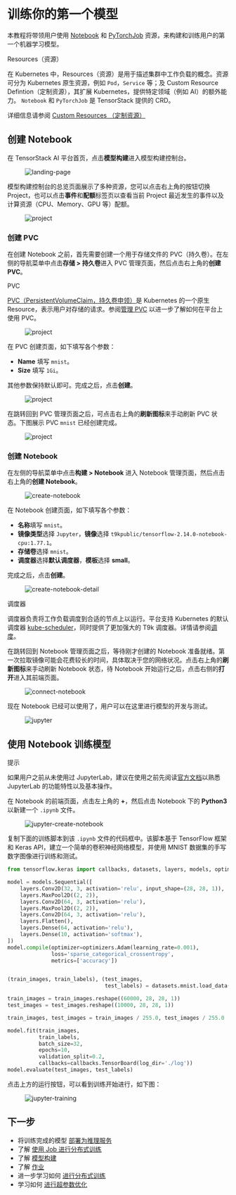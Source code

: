 # 训练你的第一个模型

本教程将带领用户使用 [Notebook](../modules/building/notebook.md) 和 [PyTorchJob](../modules/jobs/pytorchtrainingjob.md) 资源，来构建和训练用户的第一个机器学习模型。

<aside class="note info">
<div class="title"> Resources（资源）</div>

在 Kubernetes 中，Resources（资源）是用于描述集群中工作负载的概念。资源可分为 Kubernetes 原生资源，例如 `Pod`，`Service` 等；及 Custom Resource Defintion（定制资源），其扩展 Kubernetes，提供特定领域（例如 AI）的额外能力。 `Notebook` 和 `PyTorchJob` 是 TensorStack 提供的 CRD。

详细信息请参阅 <a target="_blank" rel="noopener noreferrer" href="https://kubernetes.io/docs/concepts/extend-kubernetes/api-extension/custom-resources/"> Custom Resources （定制资源）</a>

</aside>

## 创建 Notebook

在 TensorStack AI 平台首页，点击**模型构建**进入模型构建控制台。

<figure class="screenshot">
  <img alt="landing-page" src="../assets/get-started/training-first-model/landing-page.png" class="screenshot"/>
</figure>

模型构建控制台的总览页面展示了多种资源，您可以点击右上角的按钮切换 Project，也可以点击**事件**和**配额**标签页以查看当前 Project 最近发生的事件以及计算资源（CPU、Memory、GPU 等）配额。

<figure class="screenshot">
  <img alt="project" src="../assets/get-started/training-first-model/overview.png" class="screenshot"/>
</figure>

### 创建 PVC

在创建 Notebook 之前，首先需要创建一个用于存储文件的 PVC（持久卷）。在左侧的导航菜单中点击**存储&nbsp;> 持久卷**进入 PVC 管理页面，然后点击右上角的**创建 PVC**。

<aside class="note info">
<div class="title">PVC</div>

<a target="_blank" rel="noopener noreferrer" href="https://kubernetes.io/zh/docs/concepts/storage/persistent-volumes/">PVC（PersistentVolumeClaim，持久卷申领）</a>是 Kubernetes 的一个原生 Resource，表示用户对存储的请求。参阅[管理 PVC](../tasks/manage-pvc.md) 以进一步了解如何在平台上使用 PVC。

</aside>

<figure class="screenshot">
  <img alt="project" src="../assets/get-started/training-first-model/create-pvc.png" class="screenshot"/>
</figure>

在 PVC 创建页面，如下填写各个参数：

* **Name** 填写 `mnist`。
* **Size** 填写 `1Gi`。

其他参数保持默认即可。完成之后，点击**创建**。

<figure class="screenshot">
  <img alt="project" src="../assets/get-started/training-first-model/create-pvc-detail.png" class="screenshot"/>
</figure>

在跳转回到 PVC 管理页面之后，可点击右上角的**刷新图标**来手动刷新 PVC 状态。下图展示 PVC `mnist` 已经创建完成。

<figure class="screenshot">
  <img alt="project" src="../assets/get-started/training-first-model/create-pvc-finish.png" class="screenshot"/>
</figure>

### 创建 Notebook

在左侧的导航菜单中点击**构建 > Notebook** 进入 Notebook 管理页面，然后点击右上角的**创建 Notebook**。

<figure class="screenshot">
  <img alt="create-notebook" src="../assets/get-started/training-first-model/create-notebook.png" class="screenshot"/>
</figure>

在 Notebook 创建页面，如下填写各个参数：

* **名称**填写 `mnist`。
* **镜像类型**选择 `Jupyter`，**镜像**选择 `t9kpublic/tensorflow-2.14.0-notebook-cpu:1.77.1`。
* **存储卷**选择 `mnist`。
* **调度器**选择**默认调度器**，**模板**选择 **small**。

完成之后，点击**创建**。

<figure class="screenshot">
  <img alt="create-notebook-detail" src="../assets/get-started/training-first-model/create-notebook-detail.png" class="screenshot"/>
</figure>

<aside class="note info">
<div class="title">调度器</div>

调度器负责将工作负载调度到合适的节点上以运行。平台支持 Kubernetes 的默认调度器 <a target="_blank" rel="noopener noreferrer" href="https://kubernetes.io/docs/concepts/scheduling-eviction/kube-scheduler/#kube-scheduler">kube-scheduler</a>，同时提供了更加强大的 T9k 调度器。详情请参阅[调度](../modules/scheduling/index.md)。

</aside>

在跳转回到 Notebook 管理页面之后，等待刚才创建的 Notebook 准备就绪。第一次拉取镜像可能会花费较长的时间，具体取决于您的网络状况。点击右上角的**刷新图标**来手动刷新 Notebook 状态，待 Notebook 开始运行之后，点击右侧的**打开**进入其前端页面。

<figure class="screenshot">
  <img alt="connect-notebook" src="../assets/get-started/training-first-model/connect-notebook.png" class="screenshot"/>
</figure>

现在 Notebook 已经可以使用了，用户可以在这里进行模型的开发与测试。

<figure class="screenshot">
  <img alt="jupyter" src="../assets/get-started/training-first-model/jupyter.png" class="screenshot"/>
</figure>

## 使用 Notebook 训练模型

<aside class="note tip">
<div class="title">提示</div>

如果用户之前从未使用过 JupyterLab，建议在使用之前先阅读<a target="_blank" rel="noopener noreferrer" href="https://jupyterlab.readthedocs.io/en/stable/">官方文档</a>以熟悉 JupyterLab 的功能特性以及基本操作。

</aside>

在 Notebook 的前端页面，点击左上角的 **+**，然后点击 Notebook 下的 **Python3** 以新建一个 `.ipynb` 文件。

<figure class="screenshot">
  <img alt="jupyter-create-notebook" src="../assets/get-started/training-first-model/jupyter-create-notebook.png" class="screenshot"/>
</figure>

复制下面的训练脚本到该 `.ipynb` 文件的代码框中。该脚本基于 TensorFlow 框架和 Keras API，建立一个简单的卷积神经网络模型，并使用 MNIST 数据集的手写数字图像进行训练和测试。

```python title="keras_mnist.py"
from tensorflow.keras import callbacks, datasets, layers, models, optimizers

model = models.Sequential([
    layers.Conv2D(32, 3, activation='relu', input_shape=(28, 28, 1)),
    layers.MaxPool2D((2, 2)),
    layers.Conv2D(64, 3, activation='relu'),
    layers.MaxPool2D((2, 2)),
    layers.Conv2D(64, 3, activation='relu'),
    layers.Flatten(),
    layers.Dense(64, activation='relu'),
    layers.Dense(10, activation='softmax'),
])
model.compile(optimizer=optimizers.Adam(learning_rate=0.001),
              loss='sparse_categorical_crossentropy',
              metrics=['accuracy'])


(train_images, train_labels), (test_images,
                               test_labels) = datasets.mnist.load_data()

train_images = train_images.reshape((60000, 28, 28, 1))
test_images = test_images.reshape((10000, 28, 28, 1))

train_images, test_images = train_images / 255.0, test_images / 255.0

model.fit(train_images,
          train_labels,
          batch_size=32,
          epochs=10,
          validation_split=0.2,
          callbacks=callbacks.TensorBoard(log_dir='./log'))
model.evaluate(test_images, test_labels)

```

点击上方的运行按钮，可以看到训练开始进行，如下图：

<figure class="screenshot">
  <img alt="jupyter-training" src="../assets/get-started/training-first-model/jupyter-training.png" class="screenshot"/>
</figure>


## 下一步

* 将训练完成的模型 [部署为推理服务](./deploy-model.md)
* 了解 [使用 Job 进行分布式训练](./training-using-job.md)
* 了解 [模型构建](../modules/building/index.md)
* 了解 [作业](../modules/jobs/index.md)
* 进一步学习如何 [进行分布式训练](../tasks/model-training.md)
* 学习如何 [进行超参数优化](../tasks/hyperparameter-tuning.md)
